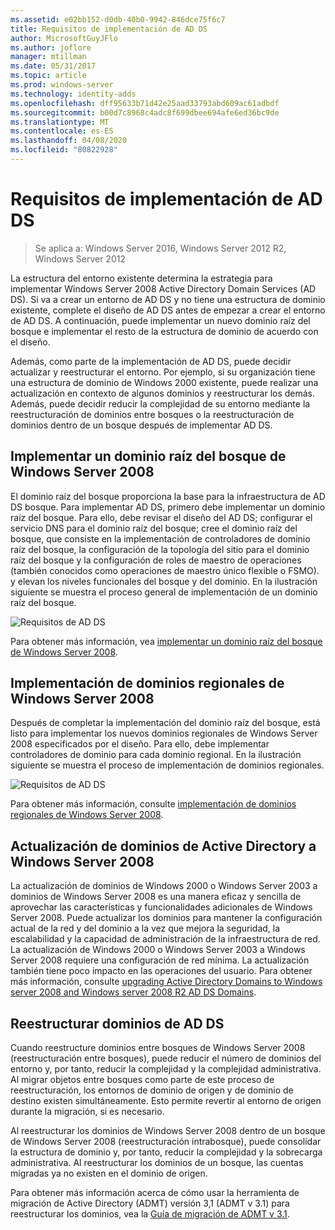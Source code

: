```yaml
---
ms.assetid: e02bb152-d0db-40b0-9942-846dce75f6c7
title: Requisitos de implementación de AD DS
author: MicrosoftGuyJFlo
ms.author: joflore
manager: mtillman
ms.date: 05/31/2017
ms.topic: article
ms.prod: windows-server
ms.technology: identity-adds
ms.openlocfilehash: dff95633b71d42e25aad33793abd609ac61adbdf
ms.sourcegitcommit: b00d7c8968c4adc8f699dbee694afe6ed36bc9de
ms.translationtype: MT
ms.contentlocale: es-ES
ms.lasthandoff: 04/08/2020
ms.locfileid: "80822928"
---
```

# <a name="ad-ds-deployment-requirements"></a>Requisitos de implementación de AD DS

>Se aplica a: Windows Server 2016, Windows Server 2012 R2, Windows Server 2012

La estructura del entorno existente determina la estrategia para implementar Windows Server 2008 Active Directory Domain Services (AD DS). Si va a crear un entorno de AD DS y no tiene una estructura de dominio existente, complete el diseño de AD DS antes de empezar a crear el entorno de AD DS. A continuación, puede implementar un nuevo dominio raíz del bosque e implementar el resto de la estructura de dominio de acuerdo con el diseño.  
  
Además, como parte de la implementación de AD DS, puede decidir actualizar y reestructurar el entorno. Por ejemplo, si su organización tiene una estructura de dominio de Windows 2000 existente, puede realizar una actualización en contexto de algunos dominios y reestructurar los demás. Además, puede decidir reducir la complejidad de su entorno mediante la reestructuración de dominios entre bosques o la reestructuración de dominios dentro de un bosque después de implementar AD DS.  
  
## <a name="deploying-a-windows-server-2008-forest-root-domain"></a>Implementar un dominio raíz del bosque de Windows Server 2008  
El dominio raíz del bosque proporciona la base para la infraestructura de AD DS bosque. Para implementar AD DS, primero debe implementar un dominio raíz del bosque. Para ello, debe revisar el diseño del AD DS; configurar el servicio DNS para el dominio raíz del bosque; cree el dominio raíz del bosque, que consiste en la implementación de controladores de dominio raíz del bosque, la configuración de la topología del sitio para el dominio raíz del bosque y la configuración de roles de maestro de operaciones (también conocidos como operaciones de maestro único flexible o FSMO). y elevan los niveles funcionales del bosque y del dominio. En la ilustración siguiente se muestra el proceso general de implementación de un dominio raíz del bosque.  
  
![Requisitos de AD DS](media/AD-DS-Deployment-Requirements/033aad0b-25ff-4793-8825-88a6daa01a55.gif)  
  
Para obtener más información, vea [implementar un dominio raíz del bosque de Windows Server 2008](https://technet.microsoft.com/library/cc731174.aspx).  
  
## <a name="deploying-windows-server-2008-regional-domains"></a>Implementación de dominios regionales de Windows Server 2008  
Después de completar la implementación del dominio raíz del bosque, está listo para implementar los nuevos dominios regionales de Windows Server 2008 especificados por el diseño. Para ello, debe implementar controladores de dominio para cada dominio regional. En la ilustración siguiente se muestra el proceso de implementación de dominios regionales.  
  
![Requisitos de AD DS](media/AD-DS-Deployment-Requirements/89a878c8-9a94-4180-ad43-ca75316a6318.gif)  
  
Para obtener más información, consulte [implementación de dominios regionales de Windows Server 2008](https://technet.microsoft.com/library/cc755118.aspx).  
  
## <a name="upgrading-active-directory-domains-to-windows-server-2008"></a>Actualización de dominios de Active Directory a Windows Server 2008  
La actualización de dominios de Windows 2000 o Windows Server 2003 a dominios de Windows Server 2008 es una manera eficaz y sencilla de aprovechar las características y funcionalidades adicionales de Windows Server 2008. Puede actualizar los dominios para mantener la configuración actual de la red y del dominio a la vez que mejora la seguridad, la escalabilidad y la capacidad de administración de la infraestructura de red. La actualización de Windows 2000 o Windows Server 2003 a Windows Server 2008 requiere una configuración de red mínima. La actualización también tiene poco impacto en las operaciones del usuario. Para obtener más información, consulte [upgrading Active Directory Domains to Windows server 2008 and Windows server 2008 R2 AD DS Domains](https://technet.microsoft.com/library/cc731188.aspx).  
  
## <a name="restructuring-ad-ds-domains"></a>Reestructurar dominios de AD DS  
Cuando reestructure dominios entre bosques de Windows Server 2008 (reestructuración entre bosques), puede reducir el número de dominios del entorno y, por tanto, reducir la complejidad y la complejidad administrativa. Al migrar objetos entre bosques como parte de este proceso de reestructuración, los entornos de dominio de origen y de dominio de destino existen simultáneamente. Esto permite revertir al entorno de origen durante la migración, si es necesario.  
  
Al reestructurar los dominios de Windows Server 2008 dentro de un bosque de Windows Server 2008 (reestructuración intrabosque), puede consolidar la estructura de dominio y, por tanto, reducir la complejidad y la sobrecarga administrativa. Al reestructurar los dominios de un bosque, las cuentas migradas ya no existen en el dominio de origen.  
  
Para obtener más información acerca de cómo usar la herramienta de migración de Active Directory (ADMT) versión 3,1 (ADMT v 3.1) para reestructurar los dominios, vea la [Guía de migración de ADMT v 3.1](https://go.microsoft.com/fwlink/?LinkId=93678).  
  


